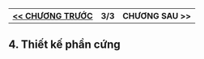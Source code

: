 <table>
    <th>
      <a href="./chap2.md"><< CHƯƠNG TRƯỚC</a>
    </th>
    <th>
      3/3
    </th>
    <th>
      CHƯƠNG SAU >>
    </th>
</table>

## 4. Thiết kế phần cứng